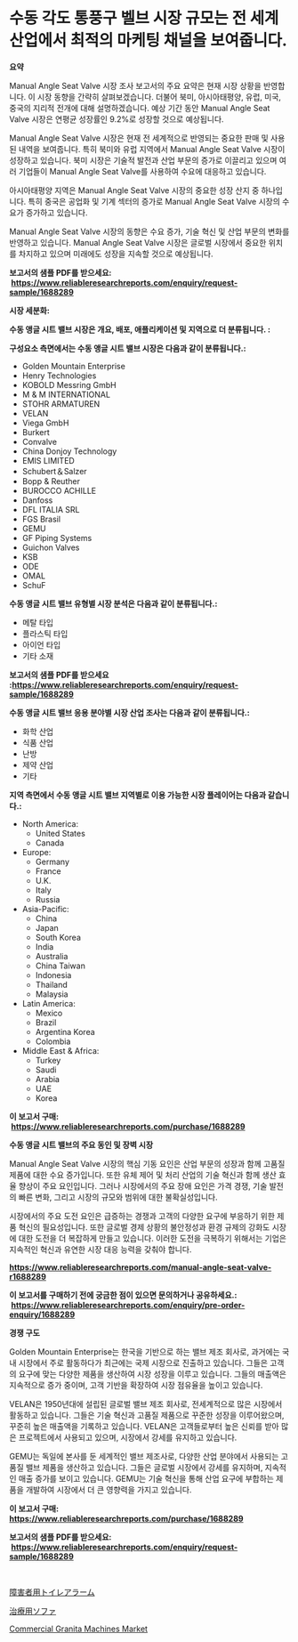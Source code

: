 <p><h1>수동 각도 통풍구 벨브 시장 규모는 전 세계 산업에서 최적의 마케팅 채널을 보여줍니다.</h1></p><p><strong>요약</strong></p>
<p><p>Manual Angle Seat Valve 시장 조사 보고서의 주요 요약은 현재 시장 상황을 반영합니다. 이 시장 동향을 간략히 살펴보겠습니다. 더불어 북미, 아시아태평양, 유럽, 미국, 중국의 지리적 전개에 대해 설명하겠습니다. 예상 기간 동안 Manual Angle Seat Valve 시장은 연평균 성장률인 9.2%로 성장할 것으로 예상됩니다. </p><p>Manual Angle Seat Valve 시장은 현재 전 세계적으로 반영되는 중요한 판매 및 사용 된 내역을 보여줍니다. 특히 북미와 유럽 지역에서 Manual Angle Seat Valve 시장이 성장하고 있습니다. 북미 시장은 기술적 발전과 산업 부문의 증가로 이끌리고 있으며 여러 기업들이 Manual Angle Seat Valve를 사용하여 수요에 대응하고 있습니다.</p><p>아시아태평양 지역은 Manual Angle Seat Valve 시장의 중요한 성장 산지 중 하나입니다. 특히 중국은 공업화 및 기계 섹터의 증가로 Manual Angle Seat Valve 시장의 수요가 증가하고 있습니다. </p><p>Manual Angle Seat Valve 시장의 동향은 수요 증가, 기술 혁신 및 산업 부문의 변화를 반영하고 있습니다. Manual Angle Seat Valve 시장은 글로벌 시장에서 중요한 위치를 차지하고 있으며 미래에도 성장을 지속할 것으로 예상됩니다.</p></p>
<p><strong>보고서의 샘플 PDF를 받으세요: &nbsp;<a href="https://www.reliableresearchreports.com/enquiry/request-sample/1688289">https://www.reliableresearchreports.com/enquiry/request-sample/1688289</a></strong></p>
<p><strong>시장 세분화:</strong></p>
<p><strong> 수동 앵글 시트 밸브 시장은 개요, 배포, 애플리케이션 및 지역으로 더 분류됩니다. :</strong></p>
<p><strong>구성요소 측면에서는 수동 앵글 시트 밸브 시장은 다음과 같이 분류됩니다.:</strong></p>
<p><ul><li>Golden Mountain Enterprise</li><li>Henry Technologies</li><li>KOBOLD Messring GmbH</li><li>M & M INTERNATIONAL</li><li>STOHR ARMATUREN</li><li>VELAN</li><li>Viega GmbH</li><li>Burkert</li><li>Convalve</li><li>China Donjoy Technology</li><li>EMIS LIMITED</li><li>Schubert＆Salzer</li><li>Bopp & Reuther</li><li>BUROCCO ACHILLE</li><li>Danfoss</li><li>DFL ITALIA SRL</li><li>FGS Brasil</li><li>GEMU</li><li>GF Piping Systems</li><li>Guichon Valves</li><li>KSB</li><li>ODE</li><li>OMAL</li><li>SchuF</li></ul></p>
<p><strong> 수동 앵글 시트 밸브 유형별 시장 분석은 다음과 같이 분류됩니다.:</strong></p>
<p><ul><li>메탈 타입</li><li>플라스틱 타입</li><li>아이언 타입</li><li>기타 소재</li></ul></p>
<p><strong>보고서의 샘플 PDF를 받으세요 :<a href="https://www.reliableresearchreports.com/enquiry/request-sample/1688289">https://www.reliableresearchreports.com/enquiry/request-sample/1688289</a></strong></p>
<p><strong> 수동 앵글 시트 밸브 응용 분야별 시장 산업 조사는 다음과 같이 분류됩니다.:</strong></p>
<p><ul><li>화학 산업</li><li>식품 산업</li><li>난방</li><li>제약 산업</li><li>기타</li></ul></p>
<p><strong>지역 측면에서 수동 앵글 시트 밸브 지역별로 이용 가능한 시장 플레이어는 다음과 같습니다.:</strong></p>
<p><ul>
    <li>
        North America:
        <ul>
            <li>United States</li>
            <li>Canada</li>
        </ul>
    </li>
    <li>
        Europe:
        <ul>
            <li>Germany</li>
            <li>France</li>
            <li>U.K.</li>
            <li>Italy</li>
            <li>Russia</li>
        </ul>
    </li>
    <li>
        Asia-Pacific:
        <ul>
            <li>China</li>
            <li>Japan</li>
            <li>South Korea</li>
            <li>India</li>
            <li>Australia</li>
            <li>China Taiwan</li>
            <li>Indonesia</li>
            <li>Thailand</li>
            <li>Malaysia</li>
        </ul>
    </li>
    <li>
        Latin America:
        <ul>
            <li>Mexico</li>
            <li>Brazil</li>
            <li>Argentina Korea</li>
            <li>Colombia</li>
        </ul>
    </li>
    <li>
        Middle East & Africa:
        <ul>
            <li>Turkey</li>
            <li>Saudi</li>
            <li>Arabia</li>
            <li>UAE</li>
            <li>Korea</li>
        </ul>
    </li>
    </ul></p>
<p><strong>이 보고서 구매: &nbsp;<a href="https://www.reliableresearchreports.com/purchase/1688289">https://www.reliableresearchreports.com/purchase/1688289</a></strong></p>
<p><strong>수동 앵글 시트 밸브의 주요 동인 및 장벽 시장</strong></p>
<p><p>Manual Angle Seat Valve 시장의 핵심 기동 요인은 산업 부문의 성장과 함께 고품질 제품에 대한 수요 증가입니다. 또한 유체 제어 및 처리 산업의 기술 혁신과 함께 생산 효율 향상이 주요 요인입니다. 그러나 시장에서의 주요 장애 요인은 가격 경쟁, 기술 발전의 빠른 변화, 그리고 시장의 규모와 범위에 대한 불확실성입니다.</p><p>시장에서의 주요 도전 요인은 급증하는 경쟁과 고객의 다양한 요구에 부응하기 위한 제품 혁신의 필요성입니다. 또한 글로벌 경제 상황의 불안정성과 환경 규제의 강화도 시장에 대한 도전을 더 복잡하게 만들고 있습니다. 이러한 도전을 극복하기 위해서는 기업은 지속적인 혁신과 유연한 시장 대응 능력을 갖춰야 합니다.</p></p>
<p><strong><a href="https://www.reliableresearchreports.com/manual-angle-seat-valve-r1688289">https://www.reliableresearchreports.com/manual-angle-seat-valve-r1688289</a></strong></p>
<p><strong>이 보고서를 구매하기 전에 궁금한 점이 있으면 문의하거나 공유하세요.: &nbsp;<a href="https://www.reliableresearchreports.com/enquiry/pre-order-enquiry/1688289">https://www.reliableresearchreports.com/enquiry/pre-order-enquiry/1688289</a></strong></p>
<p><strong>경쟁 구도</strong></p>
<p><p>Golden Mountain Enterprise는 한국을 기반으로 하는 밸브 제조 회사로, 과거에는 국내 시장에서 주로 활동하다가 최근에는 국제 시장으로 진출하고 있습니다. 그들은 고객의 요구에 맞는 다양한 제품을 생산하여 시장 성장을 이루고 있습니다. 그들의 매출액은 지속적으로 증가 중이며, 고객 기반을 확장하여 시장 점유율을 높이고 있습니다.</p><p>VELAN은 1950년대에 설립된 글로벌 밸브 제조 회사로, 전세계적으로 많은 시장에서 활동하고 있습니다. 그들은 기술 혁신과 고품질 제품으로 꾸준한 성장을 이루어왔으며, 꾸준히 높은 매출액을 기록하고 있습니다. VELAN은 고객들로부터 높은 신뢰를 받아 많은 프로젝트에서 사용되고 있으며, 시장에서 강세를 유지하고 있습니다.</p><p>GEMU는 독일에 본사를 둔 세계적인 밸브 제조사로, 다양한 산업 분야에서 사용되는 고품질 밸브 제품을 생산하고 있습니다. 그들은 글로벌 시장에서 강세를 유지하며, 지속적인 매출 증가를 보이고 있습니다. GEMU는 기술 혁신을 통해 산업 요구에 부합하는 제품을 개발하여 시장에서 더 큰 영향력을 가지고 있습니다.</p></p>
<p><strong>이 보고서 구매: &nbsp; <a href="https://www.reliableresearchreports.com/purchase/1688289">https://www.reliableresearchreports.com/purchase/1688289</a></strong></p>
<p><strong>보고서의 샘플 PDF를 받으세요: &nbsp;<a href="https://www.reliableresearchreports.com/enquiry/request-sample/1688289">https://www.reliableresearchreports.com/enquiry/request-sample/1688289</a></strong><strong></strong></p>
<p>&nbsp;</p>
<p><p><a href="https://github.com/lababdou/Market-Research-Report-List-3/blob/main/514224626216.md">障害者用トイレアラーム</a></p><p><a href="https://github.com/MosesSpinka1914/Market-Research-Report-List-1/blob/main/282031426215.md">治療用ソファ</a></p><p><a href="https://view.publitas.com/reportprime-1/commercial-granita-machines-market-analysis-its-cagr-market-segmentation-and-global-industry-overview/">Commercial Granita Machines Market</a></p></p>